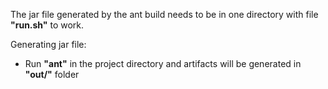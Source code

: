 The jar file generated by the ant build needs to be in one directory with file **"run.sh"** to work.

Generating jar file:
- Run **"ant"** in the project directory and artifacts will be generated in **"out/"** folder